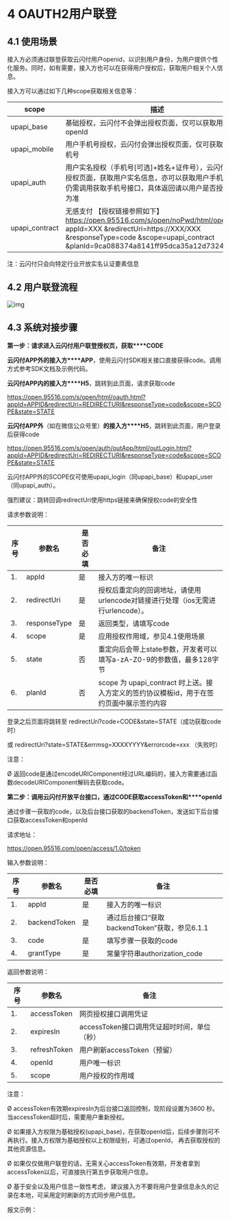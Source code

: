 # 4 OAUTH2用户联登

## 4.1 使用场景

接入方必须通过联登获取云闪付用户openid，以识别用户身份，为用户提供个性化服务。同时，如有需要，接入方也可以在获得用户授权后，获取用户相关个人信息。

接入方可以通过如下几种scope获取相关信息等：

| scope          | 描述                                                         |
| -------------- | ------------------------------------------------------------ |
| upapi_base     | 基础授权，云闪付不会弹出授权页面，仅可以获取用户openId       |
| upapi_mobile   | 用户手机号授权，云闪付会弹出授权页面，仅可获取用户手机号     |
| upapi_auth     | 用户实名授权（手机号[可选]+姓名+证件号），云闪付会弹出授权页面，获取用户实名信息，亦可以获取用户手机号，但仍需调用获取手机号接口，具体返回请以用户是否授权获取为准 |
| upapi_contract | 无感支付 【授权链接参照如下】  https://open.95516.com/s/open/noPwd/html/open.html?  appId=XXX  &redirectUri=https://XXX/XXX  &responseType=code  &scope=upapi_contract  &planId=9ca088374a8141ff95dca35a12d73240 |

 

注：云闪付只会向特定行业开放实名认证要素信息

## 4.2 用户联登流程

![img](file:///C:\Users\ZHIPEN~1\AppData\Local\Temp\msohtmlclip1\01\clip_image002.gif)

## 4.3 系统对接步骤

**第一步：请求进入云闪付用户联登授权页，获取****CODE**

**云闪付****APP****外的接入方****APP**，使用云闪付SDK相关接口直接获得code。调用方式参考SDK文档及示例代码。

 

**云闪付****APP****内的接入方****H5**，跳转到此页面，请求获取code

https://open.95516.com/s/open/html/oauth.html?appId=APPID&redirectUri=REDIRECTURI&responseType=code&scope=SCOPE&state=STATE

 

**云闪付****APP****外**（如在微信公众号里）**的接入方****H5**，跳转到此页面，用户登录后获得code

https://open.95516.com/s/open/auth/outApp/html/outLogin.html?appId=APPID&redirectUri=REDIRECTURI&responseType=code&scope=SCOPE&state=STATE

 

云闪付APP外的SCOPE仅可使用upapi_login（同upapi_base）和upapi_user（同upapi_auth）。

 

强烈建议：跳转回调redirectUri使用https链接来确保授权code的安全性

请求参数说明：

| **序号** | **参数名**   | **是否必填** | **备注**                                                     |
| -------- | ------------ | ------------ | ------------------------------------------------------------ |
| 1.       | appId        | 是           | 接入方的唯一标识                                             |
| 2.       | redirectUri  | 是           | 授权后重定向的回调地址，请使用urlencode对链接进行处理（ios无需进行urlencode）。 |
| 3.       | responseType | 是           | 返回类型，请填写code                                         |
| 4.       | scope        | 是           | 应用授权作用域，参见4.1使用场景                              |
| 5.       | state        | 否           | 重定向后会带上state参数，开发者可以填写a-zA-Z0-9的参数值，最多128字节 |
| 6.       | planId       | 否           | scope 为 upapi_contract  时上送。接入方定义的签约协议模板id，用于在签约页面中展示签约内容 |

 

登录之后页面将跳转至 redirectUri?code=CODE&state=STATE（成功获取code时）

或 redirectUri?state=STATE&errmsg=XXXXYYYY&errorcode=xxx （失败时）

注意： 

Ø 返回code是通过encodeURIComponent经过URL编码的，接入方需要通过函数decodeURIComponent解码去获取code。

 

**第二步：调用云闪付开放平台接口，通过****CODE****获取****accessToken****和****openId**

通过步骤一获取的code，以及后台接口获取的backendToken，发送如下后台接口获取accessToken和openId

请求地址：

https://open.95516.com/open/access/1.0/token

 

输入参数说明：

| **序号** | **参数名**   | **是否必填** | **备注**                                                    |
| -------- | ------------ | ------------ | ----------------------------------------------------------- |
| 1.       | appId        | 是           | 接入方的唯一标识                                            |
| 2.       | backendToken | 是           | 通过后台接口“获取backendToken<backendToken>”获取，参见6.1.1 |
| 3.       | code         | 是           | 填写步骤一获取的code                                        |
| 4.       | grantType    | 是           | 常量字符串authorization_code                                |

 

 

返回参数说明：

| **序号** | **参数名**   | **备注**                                    |
| -------- | ------------ | ------------------------------------------- |
| 1.       | accessToken  | 网页授权接口调用凭证                        |
| 2.       | expiresIn    | accessToken接口调用凭证超时时间，单位（秒） |
| 3.       | refreshToken | 用户刷新accessToken（预留）                 |
| 4.       | openId       | 用户唯一标识                                |
| 5.       | scope        | 用户授权的作用域                            |

 

注意：

Ø accessToken有效期expiresIn为后台接口返回控制，现阶段设置为3600 秒。当accessToken超时后，需要用户重新授权。

Ø 如果接入方权限为基础授权(upapi_base)，在获取openId后，后续步骤则可不再执行。接入方权限为基础授权以上权限级别，可通过openId， 再去获取授权的其他资源信息。

Ø 如果仅仅做用户联登的话，无需关心accessToken有效期，开发者拿到accessToken以后，可直接执行第五步获取用户信息。

Ø 基于安全以及用户信息一致性考虑， 建议接入方不要将用户登录信息永久的记录在本地，可采用定时刷新的方式同步用户信息。

 

报文示例：


